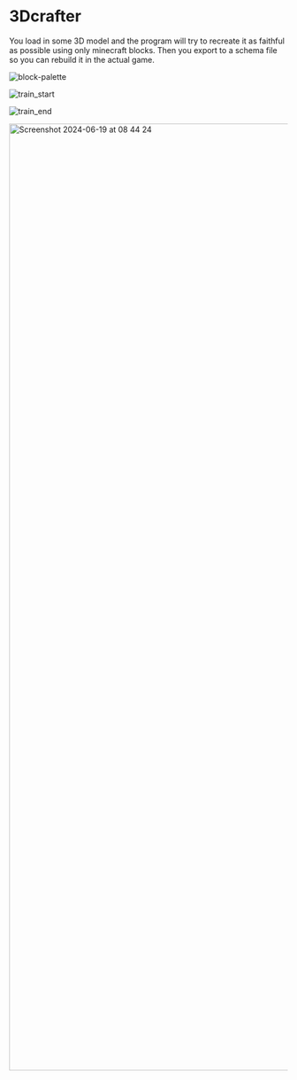 # 3Dcrafter

You load in some 3D model and the program will try to recreate it as faithful as possible using only minecraft blocks. Then you export to a schema file so you can rebuild it in the actual game.

![block-palette](https://github.com/mltheuser/3Dcrafter/assets/25958978/8cb8ef41-d141-4b84-ba10-de71514d679d)

![train_start](https://github.com/mltheuser/3Dcrafter/assets/25958978/ce055812-66ab-4246-9f3b-6c9ca833ff60)

![train_end](https://github.com/mltheuser/3Dcrafter/assets/25958978/e01500f3-d452-412e-9b40-5d25a4925e15)

<img width="1710" alt="Screenshot 2024-06-19 at 08 44 24" src="https://github.com/mltheuser/3Dcrafter/assets/25958978/e5246225-e148-4c54-a518-fc9137b740c5">
